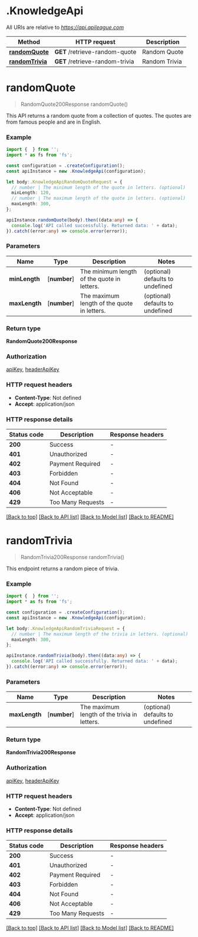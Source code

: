 # .KnowledgeApi

All URIs are relative to *https://api.apileague.com*

Method | HTTP request | Description
------------- | ------------- | -------------
[**randomQuote**](KnowledgeApi.md#randomQuote) | **GET** /retrieve-random-quote | Random Quote
[**randomTrivia**](KnowledgeApi.md#randomTrivia) | **GET** /retrieve-random-trivia | Random Trivia


# **randomQuote**
> RandomQuote200Response randomQuote()

This API returns a random quote from a collection of quotes. The quotes are from famous people and are in English.

### Example


```typescript
import {  } from '';
import * as fs from 'fs';

const configuration = .createConfiguration();
const apiInstance = new .KnowledgeApi(configuration);

let body:.KnowledgeApiRandomQuoteRequest = {
  // number | The minimum length of the quote in letters. (optional)
  minLength: 120,
  // number | The maximum length of the quote in letters. (optional)
  maxLength: 300,
};

apiInstance.randomQuote(body).then((data:any) => {
  console.log('API called successfully. Returned data: ' + data);
}).catch((error:any) => console.error(error));
```


### Parameters

Name | Type | Description  | Notes
------------- | ------------- | ------------- | -------------
 **minLength** | [**number**] | The minimum length of the quote in letters. | (optional) defaults to undefined
 **maxLength** | [**number**] | The maximum length of the quote in letters. | (optional) defaults to undefined


### Return type

**RandomQuote200Response**

### Authorization

[apiKey](README.md#apiKey), [headerApiKey](README.md#headerApiKey)

### HTTP request headers

 - **Content-Type**: Not defined
 - **Accept**: application/json


### HTTP response details
| Status code | Description | Response headers |
|-------------|-------------|------------------|
**200** | Success |  -  |
**401** | Unauthorized |  -  |
**402** | Payment Required |  -  |
**403** | Forbidden |  -  |
**404** | Not Found |  -  |
**406** | Not Acceptable |  -  |
**429** | Too Many Requests |  -  |

[[Back to top]](#) [[Back to API list]](README.md#documentation-for-api-endpoints) [[Back to Model list]](README.md#documentation-for-models) [[Back to README]](README.md)

# **randomTrivia**
> RandomTrivia200Response randomTrivia()

This endpoint returns a random piece of trivia.

### Example


```typescript
import {  } from '';
import * as fs from 'fs';

const configuration = .createConfiguration();
const apiInstance = new .KnowledgeApi(configuration);

let body:.KnowledgeApiRandomTriviaRequest = {
  // number | The maximum length of the trivia in letters. (optional)
  maxLength: 300,
};

apiInstance.randomTrivia(body).then((data:any) => {
  console.log('API called successfully. Returned data: ' + data);
}).catch((error:any) => console.error(error));
```


### Parameters

Name | Type | Description  | Notes
------------- | ------------- | ------------- | -------------
 **maxLength** | [**number**] | The maximum length of the trivia in letters. | (optional) defaults to undefined


### Return type

**RandomTrivia200Response**

### Authorization

[apiKey](README.md#apiKey), [headerApiKey](README.md#headerApiKey)

### HTTP request headers

 - **Content-Type**: Not defined
 - **Accept**: application/json


### HTTP response details
| Status code | Description | Response headers |
|-------------|-------------|------------------|
**200** | Success |  -  |
**401** | Unauthorized |  -  |
**402** | Payment Required |  -  |
**403** | Forbidden |  -  |
**404** | Not Found |  -  |
**406** | Not Acceptable |  -  |
**429** | Too Many Requests |  -  |

[[Back to top]](#) [[Back to API list]](README.md#documentation-for-api-endpoints) [[Back to Model list]](README.md#documentation-for-models) [[Back to README]](README.md)


